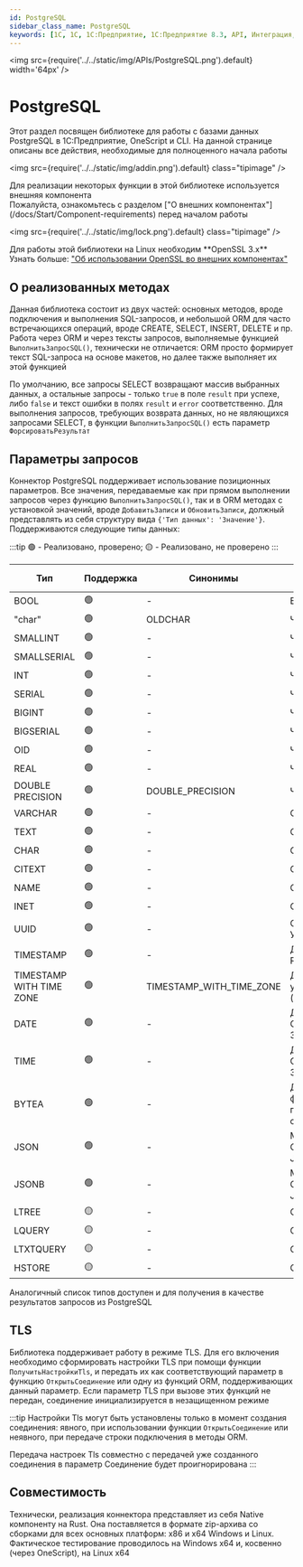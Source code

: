 ```yaml
---
id: PostgreSQL
sidebar_class_name: PostgreSQL
keywords: [1C, 1С, 1С:Предприятие, 1С:Предприятие 8.3, API, Интеграция, Сервисы, Обмен, OneScript, CLI, PostgreSQL, postgres]
---
```


<img src={require('../../static/img/APIs/PostgreSQL.png').default} width='64px' />

# PostgreSQL

Этот раздел посвящен библиотеке для работы с базами данных PostgreSQL в 1С:Предприятие, OneScript и CLI. На данной странице описаны все действия, необходимые для полноценного начала работы

<div class="theme-admonition theme-admonition-info admonition_node_modules-@docusaurus-theme-classic-lib-theme-Admonition-Layout-styles-module alert alert--info">

<img src={require('../../static/img/addin.png').default} class="tipimage" />
<div class="addin">Для реализации некоторых функции в этой библиотеке используется внешняя компонента <br/>
Пожалуйста, ознакомьтесь с разделом ["О внешних компонентах"](/docs/Start/Component-requirements) перед началом работы</div>
</div>


<div class="theme-admonition theme-admonition-caution admonition_node_modules-@docusaurus-theme-classic-lib-theme-Admonition-Layout-styles-module alert alert--warning">

<img src={require('../../static/img/lock.png').default} class="tipimage" />
<div class="addin">Для работы этой библиотеки на Linux необходим **OpenSSL 3.x** <br/>
Узнать больше: <a href="/docs/Start/Component-requirements#openssl" class="orangelink">"Об использовании OpenSSL во внешних компонентах"</a></div>
</div>

## О реализованных методах

Данная библиотека состоит из двух частей: основных методов, вроде подключения и выполнения SQL-запросов, и небольшой ORM для часто встречающихся операций, вроде CREATE, SELECT, INSERT, DELETE и пр. Работа через ORM и через тексты запросов, выполняемые функцией `ВыполнитьЗапросSQL()`, технически не отличается: ORM просто формирует текст SQL-запроса на основе макетов, но далее также выполняет их этой функцией

По умолчанию, все запросы SELECT возвращают массив выбранных данных, а остальные запросы - только `true` в поле `result` при успехе, либо `false` и текст ошибки в полях `result` и `error` соответственно. Для выполнения запросов, требующих возврата данных, но не являющихся запросами SELECT, в функции `ВыполнитьЗапросSQL()` есть параметр `ФорсироватьРезультат`

## Параметры запросов

Коннектор PostgreSQL поддерживает использование позиционных параметров. Все значения, передаваемые как при прямом выполнении запросов через функцию `ВыполнитьЗапросSQL()`, так и в ORM методах с установкой значений, вроде `ДобавитьЗаписи` и `ОбновитьЗаписи`, должный представлять из себя структуру вида `{'Тип данных': 'Значение'}`. Поддерживаются следующие типы данных:

:::tip
🟢 - Реализовано, проверено; 🟡 - Реализовано, не проверено
:::

  | Тип | Поддержка | Синонимы | Допустимые нативные типы |
  |-|-|-|-|
  | BOOL | 🟢 | - | Булево |
  | "char" | 🟢 | OLDCHAR | Число |
  | SMALLINT | 🟢 | - | Число |
  | SMALLSERIAL | 🟢 | - | Число |
  | INT | 🟢 | - | Число |
  | SERIAL | 🟢 | - | Число |
  | BIGINT | 🟢 | - | Число |
  | BIGSERIAL | 🟢 | - | Число |
  | OID | 🟢 | - | Число |
  | REAL | 🟢 | - | Число |
  | DOUBLE PRECISION | 🟢 | DOUBLE_PRECISION | Число |
  | VARCHAR | 🟢 | - | Строка |
  | TEXT | 🟢 | - | Строка |
  | CHAR | 🟢 | - | Строка |
  | CITEXT | 🟢 | - | Строка |
  | NAME | 🟢 | - | Строка |
  | INET | 🟢 | - | Строка |
  | UUID | 🟢 | - | Строка, УникальныйИдентификатор |
  | TIMESTAMP | 🟢 | - | Дата, Строка (ISO 8601, RFC 3339) |
  | TIMESTAMP WITH TIME ZONE | 🟢 | TIMESTAMP_WITH_TIME_ZONE | Дата (часовой пояс будет указан как UTC), Строка (RFC 3339) |
  | DATE | 🟢 | - | Дата (с любым временем), Строка (ISO 8601, RFC 3339) |
  | TIME | 🟢 | - | Дата (с любой датой), Строка (ISO 8601, RFC 3339) |
  | BYTEA | 🟢 | - | ДвоичныеДанные, Путь к файлу, Base64 строка (все приводится к Base64 строке) |
  | JSON | 🟢 | - | Массив, Структура, Соответствие, Строка (в JSON формате) |
  | JSONB | 🟢 | - | Массив, Структура, Соответствие, Строка (в JSON формате) |
  | LTREE | 🟡 | - | Строка |
  | LQUERY | 🟡 | - | Строка |
  | LTXTQUERY | 🟡 | - | Строка |
  | HSTORE | 🟡 | - | Структура, Соответствие |

Аналогичный список типов доступен и для получения в качестве результатов запросов из PostgreSQL

## TLS

Библиотека поддерживает работу в режиме TLS. Для его включения необходимо сформировать настройки TLS при помощи функции `ПолучитьНастройкиTls`, и передать их как соответствующий параметр в функцию `ОткрытьСоединение` или одну из функций ORM, поддерживающих данный параметр. Если параметр TLS при вызове этих функций не передан, соединение инициализируется в незащищенном режиме

:::tip
Настройки Tls могут быть установлены только в момент создания соединения: явного, при использовании функции `ОткрытьСоединение` или неявного, при передаче строки подключения в методы ORM.

Передача настроек Tls совместно с передачей уже созданного соединения в параметр Соединение будет проигнорирована
:::

## Совместимость

Технически, реализация коннектора представляет из себя Native компоненту на Rust. Она поставляется в формате zip-архива со сборками для всех основных платформ: x86 и x64 Windows и Linux. Фактическое тестирование проводилось на Windows x64 и, косвенно (через OneScript), на Linux x64